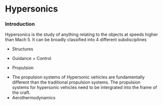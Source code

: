 # Hypersonics
### Introduction
Hypersonics is the study of anything relating to the objects at speeds higher than Mach 5. It can be broadly classified into 4 different subdisciplines
- Structures

- Guidance + Control

* Propulsion
-   The propulsion systems of Hypersonic vehicles are fundamentally different than the traditional propulsion systems. The propulsion systems for hypersonic vehicles need to be intergrated into the frame of the craft.  
- Aerothermodynamics
